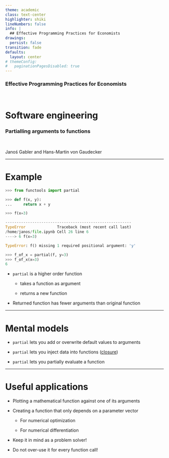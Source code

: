 ```yaml
---
theme: academic
class: text-center
highlighter: shiki
lineNumbers: false
info: |
  ## Effective Programming Practices for Economists
drawings:
  persist: false
transition: fade
defaults:
  layout: center
# themeConfig:
#   paginationPagesDisabled: true
---
```


### Effective Programming Practices for Economists

<br/>

# Software engineering

### Partialling arguments to functions

<br/>

Janoś Gabler and Hans-Martin von Gaudecker

---

# Example

<div class="flex gap-4">
<div>

```python
>>> from functools import partial

>>> def f(x, y):
...     return x + y

>>> f(x=3)

--------------------------------------------------------
TypeError              Traceback (most recent call last)
/home/janos/file.ipynb Cell 26 line 6
----> 6 f(x=3)

TypeError: f() missing 1 required positional argument: 'y'
```

```python
>>> f_of_x = partial(f, y=3)
>>> f_of_x(x=3)
6
```

</div>
<div>

- `partial` is a higher order function

  - takes a function as argument

  - returns a new function

- Returned function has fewer arguments
  than original function

</div>
</div>

---

# Mental models

- `partial` lets you add or overwrite default values to arguments

- `partial` lets you inject data into functions
  ([closure](<https://en.wikipedia.org/wiki/Closure_(computer_programming)>))
- `partial` lets you partially evaluate a function

---

# Useful applications


- Plotting a mathematical function against one of its arguments

- Creating a function that only depends on a parameter vector

  - For numerical optimization

  - For numerical differentiation

- Keep it in mind as a problem solver!

- Do not over-use it for every function call!
